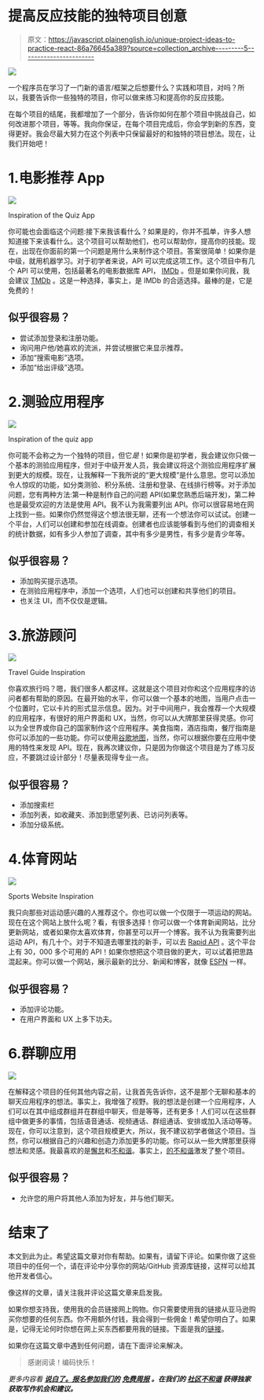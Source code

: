 # 提高反应技能的独特项目创意

> 原文：<https://javascript.plainenglish.io/unique-project-ideas-to-practice-react-86a76645a389?source=collection_archive---------5----------------------->

![](img/8933e4fa3854e49902a096a7f2866351.png)

一个程序员在学习了一门新的语言/框架之后想要什么？实践和项目，对吗？所以，我要告诉你一些独特的项目，你可以做来练习和提高你的反应技能。

在每个项目的结尾，我都增加了一个部分，告诉你如何在那个项目中挑战自己，如何改进那个项目，等等。我向你保证，在每个项目完成后，你会学到新的东西，变得更好。我会尽最大努力在这个列表中只保留最好的和独特的项目想法。现在，让我们开始吧！

# 1.电影推荐 App

![](img/adbdf7a61567815d31e1f8c4dd6beadd.png)

Inspiration of the Quiz App

你可能也会面临这个问题:接下来我该看什么？如果是的，你并不孤单，许多人想知道接下来该看什么。这个项目可以帮助他们，也可以帮助你，提高你的技能。现在，出现在你面前的第一个问题是用什么来制作这个项目。答案很简单！如果你是中级，就用机器学习。对于初学者来说，API 可以完成这项工作。这个项目中有几个 API 可以使用，包括最著名的电影数据库 API， [IMDb](https://developer.imdb.com/) 。但是如果你问我，我会建议 [TMDb](https://developers.themoviedb.org/3) 。这是一种选择，事实上，是 IMDb 的合适选择。最棒的是，它是免费的！

## 似乎很容易？

*   尝试添加登录和注册功能。
*   询问用户他/她喜欢的流派，并尝试根据它来显示推荐。
*   添加“搜索电影”选项。
*   添加“给出评级”选项。

# 2.测验应用程序

![](img/f3c1e3a0222b87f8c4ac1a5385494419.png)

Inspiration of the quiz app

你可能不会称之为一个独特的项目，但它*是*！如果你是初学者，我会建议你只做一个基本的测验应用程序，但对于中级开发人员，我会建议将这个测验应用程序扩展到更大的规模。现在，让我解释一下我所说的“更大规模”是什么意思。您可以添加令人惊叹的功能，如分类测验、积分系统、注册和登录、在线排行榜等。对于添加问题，您有两种方法:第一种是制作自己的问题 API(如果您熟悉后端开发)，第二种也是最受欢迎的方法是使用 API。我不认为我需要列出 API。你可以很容易地在网上找到一些。如果你仍然觉得这个想法很无聊，还有一个想法你可以试试。创建一个平台，人们可以创建和参加在线调查。创建者也应该能够看到与他们的调查相关的统计数据，如有多少人参加了调查，其中有多少是男性，有多少是青少年等。

## 似乎很容易？

*   添加购买提示选项。
*   在测验应用程序中，添加一个选项，人们也可以创建和共享他们的项目。
*   也关注 UI，而不仅仅是逻辑。

# 3.旅游顾问

![](img/5738be606b61d514fd9abe4b4cbe32da.png)

Travel Guide Inspiration

你喜欢旅行吗？嗯，我们很多人都这样。这就是这个项目对你和这个应用程序的访问者都有帮助的原因。在最开始的水平，你可以做一个基本的地图，当用户点击一个位置时，它以卡片的形式显示信息。因为。对于中间用户，我会推荐一个大规模的应用程序，有很好的用户界面和 UX，当然，你可以从大牌那里获得灵感。你可以为全世界或你自己的国家制作这个应用程序。美食指南，酒店指南，餐厅指南是你可以添加的一些功能。你可以使用[谷歌地图](https://console.cloud.google.com/google/maps-apis/overview)，当然，你可以根据你要在应用中使用的特性来发现 API。现在，我再次建议你，只是因为你做这个项目是为了练习反应，不要跳过设计部分！尽量表现得专业一点。

## 似乎很容易？

*   添加搜索栏
*   添加列表，如收藏夹、添加到愿望列表、已访问列表等。
*   添加分级系统。

# 4.体育网站

![](img/6254ec77bfef68e2e60aa6b68641a8fa.png)

Sports Website Inspiration

我只向那些对运动感兴趣的人推荐这个。你也可以做一个仅限于一项运动的网站。现在在这个网站上放什么呢？看，有很多选择！你可以做一个体育新闻网站，比分更新网站，或者如果你太喜欢体育，你甚至可以开一个博客。我不认为我需要列出运动 API，有几十个。对于不知道去哪里找的新手，可以去 [Rapid API](https://rapidapi.com/) 。这个平台上有 30，000 多个可用的 API！如果你想把这个项目做的更大，可以试着把思路混起来。你可以做一个网站，展示最新的比分、新闻和博客，就像 [ESPN](https://www.espn.in/) 一样。

## 似乎很容易？

*   添加评论功能。
*   在用户界面和 UX 上多下功夫。

# 6.群聊应用

![](img/1a2799c01d2d63b9e062ec099ff9337f.png)

在解释这个项目的任何其他内容之前，让我首先告诉你，这不是那个无聊和基本的聊天应用程序的想法。事实上，我增强了视野。我的想法是创建一个应用程序，人们可以在其中组成群组并在群组中聊天，但是等等，还有更多！人们可以在这些群组中做更多的事情，包括语音通话、视频通话、群组通话、安排或加入活动等等。现在，你可以注意到，这个项目规模更大，所以，我不建议初学者做这个项目。当然，你可以根据自己的兴趣和创造力添加更多的功能。你可以从一些大牌那里获得想法和灵感。我最喜欢的是[懈怠](https://slack.com/intl/en-in/)和[不和谐](https://discord.com/)。事实上，[的不和谐](https://discord.com/)激发了整个项目。

## 似乎很容易？

*   允许您的用户将其他人添加为好友，并与他们聊天。

# 结束了

本文到此为止。希望这篇文章对你有帮助。如果有，请留下评论。如果你做了这些项目中的任何一个，请在评论中分享你的网站/GitHub 资源库链接，这样可以给其他开发者信心。

像这样的文章，请关注我并评论这篇文章来启发我。

如果你想支持我，使用我的会员链接网上购物。你只需要使用我的链接从亚马逊购买你想要的任何东西。你不用额外付钱，我会得到一些佣金！希望你明白了。如果是，记得无论何时你想在网上买东西都要用我的链接。下面是我的[链接](https://www.amazon.in/b?_encoding=UTF8&tag=codinghashi0e-21&linkCode=ur2&linkId=acd955dd19d2293e62d98134b2eaec16&camp=3638&creative=24630&node=1375424031)。

如果你在这篇文章中遇到任何问题，请在下面评论来解决。

> 感谢阅读！编码快乐！

*更多内容看* [***说白了。报名参加我们的***](http://plainenglish.io/) **[***免费周报***](http://newsletter.plainenglish.io/) *。在我们的* [***社区不和谐***](https://discord.gg/GtDtUAvyhW) *获得独家获取写作机会和建议。***